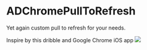 # ADChromePullToRefresh
Yet again custom pull to refresh for your needs.

Inspire by this dribble and Google Chrome iOS app
![](https://dribbble.com/shots/2022862-Chrome-iOS-Pull-to-reload/attachments/357920)
